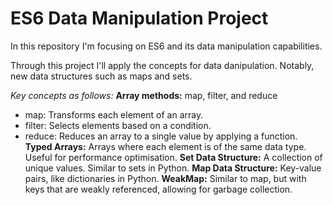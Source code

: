 # ES6 Data Manipulation Project

In this repository I'm focusing on ES6 and its data manipulation capabilities.

Through this project I'll apply the concepts for data danipulation. Notably, new data structures such as maps and sets.

*Key concepts as follows:*
**Array methods:** map, filter, and reduce
- map: Transforms each element of an array.
- filter: Selects elements based on a condition.
- reduce: Reduces an array to a single value by applying a function.
**Typed Arrays:** Arrays where each element is of the same data type. Useful for performance optimisation.
**Set Data Structure:** A collection of unique values. Similar to sets in Python.
**Map Data Structure:** Key-value pairs, like dictionaries in Python.
**WeakMap:** Similar to map, but with keys that are weakly referenced, allowing for garbage collection.
